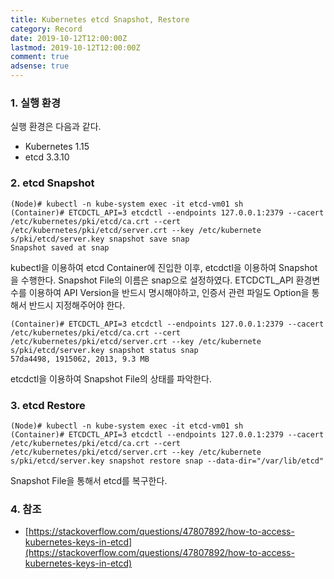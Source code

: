 ```yaml
---
title: Kubernetes etcd Snapshot, Restore
category: Record
date: 2019-10-12T12:00:00Z
lastmod: 2019-10-12T12:00:00Z
comment: true
adsense: true
---
```


### 1. 실행 환경

실행 환경은 다음과 같다.

* Kubernetes 1.15
* etcd 3.3.10

### 2. etcd Snapshot

~~~console
(Node)# kubectl -n kube-system exec -it etcd-vm01 sh
(Container)# ETCDCTL_API=3 etcdctl --endpoints 127.0.0.1:2379 --cacert /etc/kubernetes/pki/etcd/ca.crt --cert /etc/kubernetes/pki/etcd/server.crt --key /etc/kubernete
s/pki/etcd/server.key snapshot save snap
Snapshot saved at snap
~~~

kubectl을 이용하여 etcd Container에 진입한 이후, etcdctl을 이용하여 Snapshot을 수행한다. Snapshot File의 이름은 snap으로 설정하였다. ETCDCTL_API 환경변수를 이용하여 API Version을 반드시 명시해야하고, 인증서 관련 파일도 Option을 통해서 반드시 지정해주어야 한다.

~~~console
(Container)# ETCDCTL_API=3 etcdctl --endpoints 127.0.0.1:2379 --cacert /etc/kubernetes/pki/etcd/ca.crt --cert /etc/kubernetes/pki/etcd/server.crt --key /etc/kubernete
s/pki/etcd/server.key snapshot status snap
57da4498, 1915062, 2013, 9.3 MB
~~~

etcdctl을 이용하여 Snapshot File의 상태를 파악한다.

### 3. etcd Restore

~~~console
(Node)# kubectl -n kube-system exec -it etcd-vm01 sh
(Container)# ETCDCTL_API=3 etcdctl --endpoints 127.0.0.1:2379 --cacert /etc/kubernetes/pki/etcd/ca.crt --cert /etc/kubernetes/pki/etcd/server.crt --key /etc/kubernete
s/pki/etcd/server.key snapshot restore snap --data-dir="/var/lib/etcd"
~~~

Snapshot File을 통해서 etcd를 복구한다.

### 4. 참조

* [https://stackoverflow.com/questions/47807892/how-to-access-kubernetes-keys-in-etcd](https://stackoverflow.com/questions/47807892/how-to-access-kubernetes-keys-in-etcd)